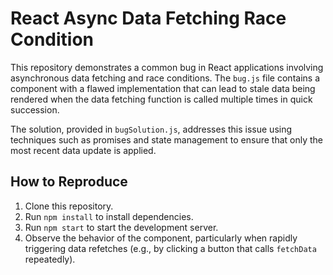 # React Async Data Fetching Race Condition

This repository demonstrates a common bug in React applications involving asynchronous data fetching and race conditions.  The `bug.js` file contains a component with a flawed implementation that can lead to stale data being rendered when the data fetching function is called multiple times in quick succession.

The solution, provided in `bugSolution.js`, addresses this issue using techniques such as promises and state management to ensure that only the most recent data update is applied.

## How to Reproduce

1. Clone this repository.
2. Run `npm install` to install dependencies.
3. Run `npm start` to start the development server.
4. Observe the behavior of the component, particularly when rapidly triggering data refetches (e.g., by clicking a button that calls `fetchData` repeatedly).